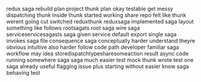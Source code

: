 redux saga rebuild plan project thunk plan okay testable get messy dispatching thunk inside thunk started working share repo felt like thunk werent going cut switched reduxthunk reduxsaga implemented saga layout something like follows rootsagats root saga wire saga serviceservicesagasts saga given service default export single saga invokes saga file consequence saga conceptually harder understand theyre obvious intuitive also harder follow code path developer familiar saga workflow may idea storedispatchtypesharesomeaction result async code running somewhere saga saga much easier test mock thunk wrote test one saga already useful flagging issue plus starting without easier know saga behaving test